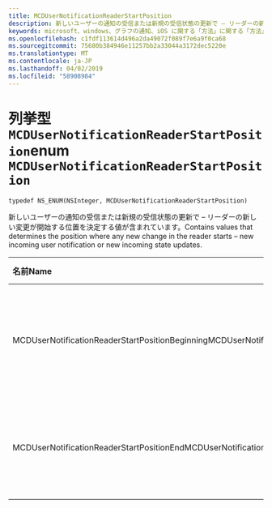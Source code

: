 ```yaml
---
title: MCDUserNotificationReaderStartPosition
description: 新しいユーザーの通知の受信または新規の受信状態の更新で – リーダーの新しい変更が開始する位置を決定する値が含まれています。
keywords: microsoft、windows、グラフの通知、iOS に関する「方法」に関する「方法」の iPhone
ms.openlocfilehash: c1fdf113614d496a2da49072f089f7e6a9f0ca68
ms.sourcegitcommit: 75680b384946e11257bb2a33044a3172dec5220e
ms.translationtype: MT
ms.contentlocale: ja-JP
ms.lasthandoff: 04/02/2019
ms.locfileid: "58908984"
---
```

# <a name="enum-mcdusernotificationreaderstartposition"></a><span data-ttu-id="d65df-104">列挙型 `MCDUserNotificationReaderStartPosition`</span><span class="sxs-lookup"><span data-stu-id="d65df-104">enum `MCDUserNotificationReaderStartPosition`</span></span>

```
typedef NS_ENUM(NSInteger, MCDUserNotificationReaderStartPosition)
```

<span data-ttu-id="d65df-105">新しいユーザーの通知の受信または新規の受信状態の更新で – リーダーの新しい変更が開始する位置を決定する値が含まれています。</span><span class="sxs-lookup"><span data-stu-id="d65df-105">Contains values that determines the position where any new change in the reader starts – new incoming user notification or new incoming state updates.</span></span> 

|<span data-ttu-id="d65df-106">名前</span><span class="sxs-lookup"><span data-stu-id="d65df-106">Name</span></span> | <span data-ttu-id="d65df-107">値</span><span class="sxs-lookup"><span data-stu-id="d65df-107">Value</span></span> | <span data-ttu-id="d65df-108">説明</span><span class="sxs-lookup"><span data-stu-id="d65df-108">Description</span></span> |
|:-- |:-- |:-- |
|   <span data-ttu-id="d65df-109">MCDUserNotificationReaderStartPositionBeginning</span><span class="sxs-lookup"><span data-stu-id="d65df-109">MCDUserNotificationReaderStartPositionBeginning</span></span> |<span data-ttu-id="d65df-110">0</span><span class="sxs-lookup"><span data-stu-id="d65df-110">0</span></span>| <span data-ttu-id="d65df-111">通知のストアの開始位置を開始します。</span><span class="sxs-lookup"><span data-stu-id="d65df-111">Start position at the beginning of the notification store.</span></span> |
|   <span data-ttu-id="d65df-112">MCDUserNotificationReaderStartPositionEnd</span><span class="sxs-lookup"><span data-stu-id="d65df-112">MCDUserNotificationReaderStartPositionEnd</span></span> | <span data-ttu-id="d65df-113">1</span><span class="sxs-lookup"><span data-stu-id="d65df-113">1</span></span>| <span data-ttu-id="d65df-114">通知のストアの終了位置を開始します。</span><span class="sxs-lookup"><span data-stu-id="d65df-114">Start position at the end of the notification store.</span></span> |
